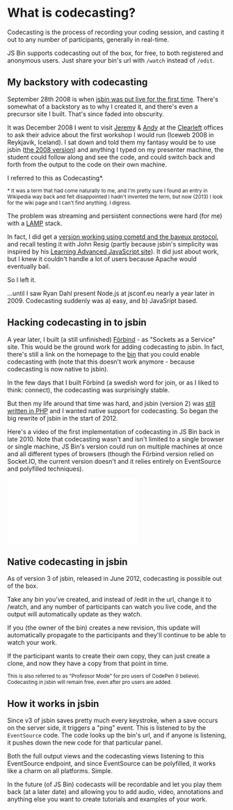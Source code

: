 # What is codecasting?

Codecasting is the process of recording your coding session, and casting it out to any number of participants, generally in real-time.

JS Bin supports codecasting out of the box, for free, to both registered and anonymous users. Just share your bin's url with `/watch` instead of `/edit`.

<!--more-->

## My backstory with codecasting

September 28th 2008 is when [jsbin was put live for the first time](http://remysharp.com/2008/10/06/js-bin-for-collaborative-javascript-debugging/). There's somewhat of a backstory as to why I created it, and there's even a precursor site I built. That's since faded into obscurity.

It was December 2008 I went to visit [Jeremy](http://adactio.com) & [Andy](http://andybudd.com) at the [Clearleft](http://clearleft.com) offices to ask their advice about the first workshop I would run (Iceweb 2008 in Reykjavik, Iceland). I sat down and told them my fantasy would be to use jsbin ([the 2008 version](http://www.flickr.com/photos/remysharp/4284906136/)) and anything I typed on my presenter machine, the student could follow along and see the code, and could switch back and forth from the output to the code on their own machine.

I referred to this as Codecasting*.

<small>* It was a term that had come naturally to me, and I'm pretty sure I found an entry in Wikipedia way back and felt disappointed I hadn't invented the term, but now (2013) I look for the wiki page and I can't find anything. I digress.</small>

The problem was streaming and persistent connections were hard (for me) with a [LAMP](http://en.wikipedia.org/wiki/LAMP_%28software_bundle%29) stack.

In fact, I did get a [version working using cometd and the bayeux protocol](https://github.com/remy/jsbin/tree/e895c32089ac1bd310b5d91aecabda219f2eccea), and recall testing it with John Resig (partly because jsbin's simplicity was inspired by his [Learning Advanced JavaScript site](http://ejohn.org/apps/learn/)).  It did just about work, but I knew it couldn't handle a lot of users because Apache would eventually bail.

So I left it.

...until I saw Ryan Dahl present Node.js at jsconf.eu nearly a year later in 2009. Codecasting suddenly was a) easy, and b) JavaSript based.

## Hacking codecasting in to jsbin

A year later, I built (a still unfinished) [Förbind](http://forbind.net/) - as "Sockets as a Service" site. This would be the ground work for adding codecasting to jsbin. In fact, there's still a link on the homepage to the [bin](http://jsbin.com/edifi3/1/edit) that you could enable codecasting with (note that this doesn't work anymore - because codecasting is now native to jsbin).

In the few days that I built Förbind (a swedish word for join, or as I liked to think: connect), the codecasting was surprisingly stable.

But then my life around that time was hard, and jsbin (version 2) was [still written in PHP](https://github.com/remy/jsbin/tree/v2.9.16) and I wanted native support for codecasting. So began the big rewrite of jsbin in the start of 2012.

Here's a video of the first implementation of codecasting in JS Bin back in late 2010. Note that codecasting wasn't and isn't limited to a single browser or single machine, JS Bin's version could run on multiple machines at once and all different types of browsers (though the Förbind version relied on Socket.IO, the current version doesn't and it relies entirely on EventSource and polyfilled techniques).

<iframe src="//www.youtube.com/embed/FjusnOgJE_I" frameborder="0" allowfullscreen></iframe>

## Native codecasting in jsbin

As of version 3 of jsbin, released in June 2012, codecasting is possible out of the box.

Take any bin you've created, and instead of /edit in the url, change it to /watch, and any number of participants can watch you live code, and the output will automatically update as they watch.

If you (the owner of the bin) creates a new revision, this update will automatically propagate to the participants and they'll continue to be able to watch your work.

If the participant wants to create their own copy, they can just create a clone, and now they have a copy from that point in time.

<small>This is also referred to as "Professor Mode" for pro users of CodePen (I believe). Codecasting in jsbin will remain free, even after pro users are added.</small>

## How it works in jsbin

Since v3 of jsbin saves pretty much every keystroke, when a save occurs on the server side, it triggers a "ping" event. This is listened to by the `EventSource` code. The code looks up the bin's url, and if anyone is listening, it pushes down the new code for that particular panel.

Both the full output views and the codecasting views listening to this EventSource endpoint, and since EventSource can be polyfilled, it works like a charm on all platforms. Simple.

In the future (of JS Bin) codecasts will be recordable and let you play them back (at a later date) and allowing you to add audio, video, annotations and anything else you want to create tutorials and examples of your work.